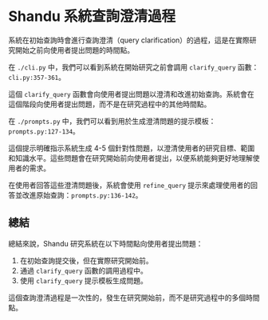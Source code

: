 # Shandu 系統查詢澄清過程

系統在初始查詢時會進行查詢澄清（query clarification）的過程，這是在實際研究開始之前向使用者提出問題的時間點。

在 `./cli.py` 中，我們可以看到系統在開始研究之前會調用 `clarify_query` 函數：`cli.py:357-361`。

這個 `clarify_query` 函數會向使用者提出問題以澄清和改進初始查詢。系統會在這個階段向使用者提出問題，而不是在研究過程中的其他時間點。

在 `./prompts.py` 中，我們可以看到用於生成澄清問題的提示模板：`prompts.py:127-134`。

這個提示明確指示系統生成 4-5 個針對性問題，以澄清使用者的研究目標、範圍和知識水平。這些問題會在研究開始前向使用者提出，以便系統能夠更好地理解使用者的需求。

在使用者回答這些澄清問題後，系統會使用 `refine_query` 提示來處理使用者的回答並改進原始查詢：`prompts.py:136-142`。

## 總結

總結來說，Shandu 研究系統在以下時間點向使用者提出問題：

1. 在初始查詢提交後，但在實際研究開始前。
2. 通過 `clarify_query` 函數的調用過程中。
3. 使用 `clarify_query` 提示模板生成問題。

這個查詢澄清過程是一次性的，發生在研究開始前，而不是研究過程中的多個時間點。
